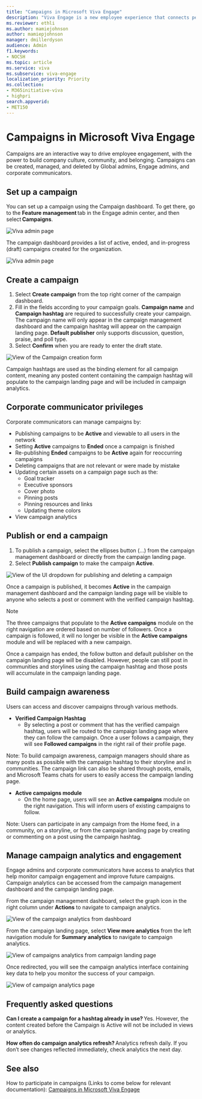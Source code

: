 ```yaml
---
title: "Campaigns in Microsoft Viva Engage"
description: "Viva Engage is a new employee experience that connects people across the company—wherever and whenever they work—so that everyone is included and engaged."
ms.reviewer: ethli
ms.author: mamiejohnson
author: mamiepjohnson
manager: dmillerdyson
audience: Admin
f1.keywords:
- NOCSH
ms.topic: article
ms.service: viva
ms.subservice: viva-engage
localization_priority: Priority
ms.collection:  
- M365initiative-viva
- highpri
search.appverid:
- MET150
---
```


# Campaigns in Microsoft Viva Engage 

Campaigns are an interactive way to drive employee engagement, with the power to build company culture, community, and belonging. Campaigns can be created, managed, and deleted by Global admins, Engage admins, and corporate communicators. 

## Set up a campaign

You can set up a campaign using the Campaign dashboard. To get there, go to the **Feature management** tab in the Engage admin center, and then select **Campaigns**.

![Viva admin page](/Viva/media/engage/campaigns/create-campaign-admin-portal.png)
 
The campaign dashboard provides a list of active, ended, and in-progress (draft) campaigns created for the organization.  

![Viva admin page](/Viva/media/engage/campaigns/create-campaign-button.png)

## Create a campaign 

1. Select **Create campaign** from the top right corner of the campaign dashboard. 
2. Fill in the fields according to your campaign goals. **Campaign name** and **Campaign hashtag** are required to successfully create your campaign. The campaign name will only appear in the campaign management dashboard and the campaign hashtag will appear on the campaign landing page. **Default publisher** only supports discussion, question, praise, and poll type.
3. Select **Confirm** when you are ready to enter the draft state.

![View of the Campaign creation form](/Viva/media/engage/campaigns/create-campaign-new-campaign-modal.png)

Campaign hashtags are used as the binding element for all campaign content, meaning any posted content containing the campaign hashtag will populate to the campaign landing page and will be included in campaign analytics.  

## Corporate communicator privileges

Corporate communicators can manage campaigns by:
- Publishing campaigns to be **Active** and viewable to all users in the network
- Setting **Active** campaigns to **Ended** once a campaign is finished
- Re-publishing **Ended** campaigns to be **Active** again for reoccurring campaigns
- Deleting campaigns that are not relevant or were made by mistake
- Updating certain assets on a campaign page such as the:
    - Goal tracker  
    - Executive sponsors
    - Cover photo
    - Pinning posts
    - Pinning resources and links
    - Updating theme colors
- View campaign analytics

## Publish or end a campaign

1. To publish a campaign, select the ellipses button (…) from the campaign management dashboard or directly from the campaign landing page.
2. Select **Publish campaign** to make the campaign **Active**.

![View of the UI dropdown for publishing and deleting a campaign](/Viva/media/engage/campaigns/publish-from-dashboard.png)

Once a campaign is published, it becomes **Active** in the campaign management dashboard and the campaign landing page will be visible to anyone who selects a post or comment with the verified campaign hashtag. 

 

> [!NOTE]
> The three campaigns that populate to the **Active campaigns** module on the right navigation are ordered based on number of followers. Once a campaign is followed, it will no longer be visible in the **Active campaigns** module and will be replaced with a new campaign.  

Once a campaign has ended, the follow button and default publisher on the campaign landing page will be disabled. However, people can still post in communities and storylines using the campaign hashtag and those posts will accumulate in the campaign landing page.

## Build campaign awareness  

Users can access and discover campaigns through various methods.  

- **Verified Campaign Hashtag**
    - By selecting a post or comment that has the verified campaign hashtag, users will be routed to the campaign landing page where they can follow the campaign. Once a user follows a campaign, they will see **Followed campaigns** in the right rail of their profile page.  

Note: To build campaign awareness, campaign managers should share as many posts as possible with the campaign hashtag to their storyline and in communities. The campaign link can also be shared through posts, emails, and Microsoft Teams chats for users to easily access the campaign landing page. 

- **Active campaigns module**
    - On the home page, users will see an **Active campaigns** module on the right navigation. This will inform users of existing campaigns to follow.  

Note: Users can participate in any campaign from the Home feed, in a community, on a storyline, or from the campaign landing page by creating or commenting on a post using the campaign hashtag.

## Manage campaign analytics and engagement

Engage admins and corporate communicators have access to analytics that help monitor campaign engagement and improve future campaigns. Campaign analytics can be accessed from the campaign management dashboard and the campaign landing page.  

From the campaign management dashboard, select the graph icon in the right column under **Actions** to navigate to campaign analytics.

![View of the campaign analytics from dashboard](/Viva/media/engage/campaigns/manage-campaign-analytics-from-dashboard.png)

From the campaign landing page, select **View more analytics** from the left navigation module for **Summary analytics** to navigate to campaign analytics.

![View of campaigns analytics from campaign landing page](/Viva/media/engage/campaigns/manage-campaign-analytics-from-lp.png)

Once redirected, you will see the campaign analytics interface containing key data to help you monitor the success of your campaign.

![View of campaign analytics page](/Viva/media/engage/campaigns/campaign-analytics-updated.png)

 
## Frequently asked questions

**Can I create a campaign for a hashtag already in use?** Yes. However, the content created before the Campaign is Active will not be included in views or analytics.  

**How often do campaign analytics refresh?** Analytics refresh daily. If you don’t see changes reflected immediately, check analytics the next day.   

## See also 
How to participate in campaigns (Links to come below for relevant documentation): [Campaigns in Microsoft Viva Engage](https://support.microsoft.com/en-us/topic/getting-started-with-microsoft-viva-engage-729f9fce-3aa6-4478-888c-a1543918c284)
<!-- 
[Yammer administration documentation](/yammer/)

[Yammer adoption center](https://adoption.microsoft.com/yammer/)

[Yammer help & learning](https://support.microsoft.com/yammer)

>